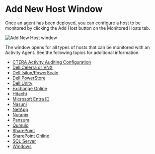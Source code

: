 # Add New Host Window

Once an agent has been deployed, you can configure a host to be monitored by clicking the Add Host button on the Monitored Hosts tab.

![Add New Host window](/img/product_docs/activitymonitor/activitymonitor/admin/monitoredhosts/add/addnewhost.png)

The window opens for all types of hosts that can be monitored with an Activity Agent. See the following topics for additional information:

- [CTERA Activity Auditing Configuration](/docs/activitymonitor/config/ctera/activity.md)
- [Dell Celerra or VNX](/docs/activitymonitor/activitymonitor/admin/monitoredhosts/add/dellcelerravnx.md)
- [Dell Isilon/PowerScale](/docs/activitymonitor/activitymonitor/admin/monitoredhosts/add/dellpowerscale.md)
- [Dell PowerStore](/docs/activitymonitor/activitymonitor/admin/monitoredhosts/add/dellpowerstore.md)
- [Dell Unity](/docs/activitymonitor/activitymonitor/admin/monitoredhosts/add/dellunity.md)
- [Exchange Online](/docs/activitymonitor/activitymonitor/admin/monitoredhosts/add/exchangeonline.md)
- [Hitachi](/docs/activitymonitor/activitymonitor/admin/monitoredhosts/add/hitachi.md)
- [Microsoft Entra ID](/docs/activitymonitor/activitymonitor/admin/monitoredhosts/add/entraid.md)
- [Nasuni](/docs/activitymonitor/activitymonitor/admin/monitoredhosts/add/nasuni.md)
- [NetApp](/docs/activitymonitor/activitymonitor/admin/monitoredhosts/add/netapp.md)
- [Nutanix](/docs/activitymonitor/activitymonitor/admin/monitoredhosts/add/nutanix.md)
- [Panzura](/docs/activitymonitor/activitymonitor/admin/monitoredhosts/add/panzura.md)
- [Qumulo](/docs/activitymonitor/activitymonitor/admin/monitoredhosts/add/qumulo.md)
- [SharePoint](/docs/activitymonitor/activitymonitor/admin/monitoredhosts/add/sharepoint.md)
- [SharePoint Online](/docs/activitymonitor/activitymonitor/admin/monitoredhosts/add/sharepointonline.md)
- [SQL Server](/docs/activitymonitor/activitymonitor/admin/monitoredhosts/add/sqlserver.md)
- [Windows](/docs/activitymonitor/activitymonitor/admin/monitoredhosts/add/windows.md)
